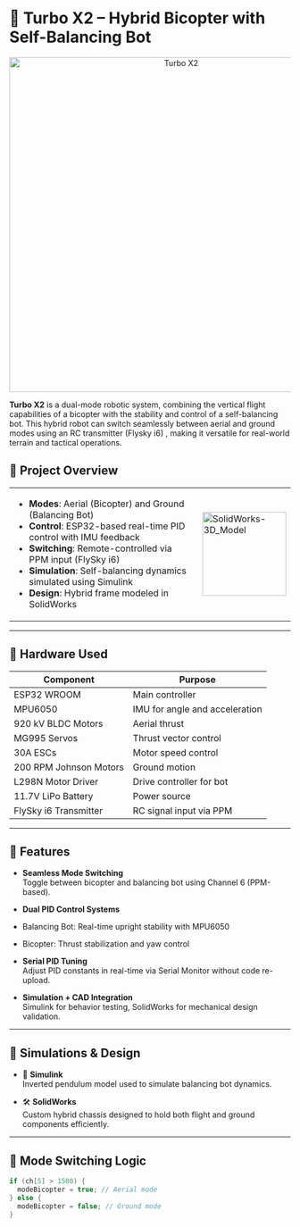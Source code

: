 # 🚀 Turbo X2 – Hybrid Bicopter with Self-Balancing Bot
<p align="center">
  <img src="https://drive.google.com/uc?export=view&id=10umfN6Dcz_4xiwXa5b4UARDC6E-SHyCr" alt="Turbo X2" width="600"/>
</p>

**Turbo X2** is a dual-mode robotic system, combining the vertical flight capabilities of a bicopter with the stability and control of a self-balancing bot. This hybrid robot can switch seamlessly between aerial and ground modes using an RC transmitter (Flysky i6) , making it versatile for real-world terrain and tactical operations.

## 📸 Project Overview

<table>
  <tr>
    <td>

- **Modes**: Aerial (Bicopter) and Ground (Balancing Bot)  
- **Control**: ESP32-based real-time PID control with IMU feedback  
- **Switching**: Remote-controlled via PPM input (FlySky i6)  
- **Simulation**: Self-balancing dynamics simulated using Simulink  
- **Design**: Hybrid frame modeled in SolidWorks  

</td>
    <td>
      <img src="https://drive.google.com/uc?export=view&id=18cSPEtTr1spDRskpe7otpmmJbWAVOX06" alt="SolidWorks-3D_Model" width="150"/>
    </td>
  </tr>
</table>

---

## 🔧 Hardware Used

| Component                 | Purpose                          |
|--------------------------|----------------------------------|
| ESP32 WROOM              | Main controller                  |
| MPU6050                  | IMU for angle and acceleration   |
| 920 kV BLDC Motors       | Aerial thrust                    |
| MG995 Servos             | Thrust vector control            |
| 30A ESCs                 | Motor speed control              |
| 200 RPM Johnson Motors   | Ground motion                    |
| L298N Motor Driver       | Drive controller for bot         |
| 11.7V LiPo Battery       | Power source                     |
| FlySky i6 Transmitter    | RC signal input via PPM          |

---

## 🧠 Features

-  **Seamless Mode Switching**  
  Toggle between bicopter and balancing bot using Channel 6 (PPM-based).

-  **Dual PID Control Systems**  
  - Balancing Bot: Real-time upright stability with MPU6050  
  - Bicopter: Thrust stabilization and yaw control

-  **Serial PID Tuning**  
  Adjust PID constants in real-time via Serial Monitor without code re-upload.

-  **Simulation + CAD Integration**  
  Simulink for behavior testing, SolidWorks for mechanical design validation.

---

## 🧪 Simulations & Design

- 📐 **Simulink**  
  Inverted pendulum model used to simulate balancing bot dynamics.

- 🛠️ **SolidWorks**  
  Custom hybrid chassis designed to hold both flight and ground components efficiently.

---

## 🔌 Mode Switching Logic

```cpp
if (ch[5] > 1500) {
  modeBicopter = true; // Aerial mode
} else {
  modeBicopter = false; // Ground mode
}
